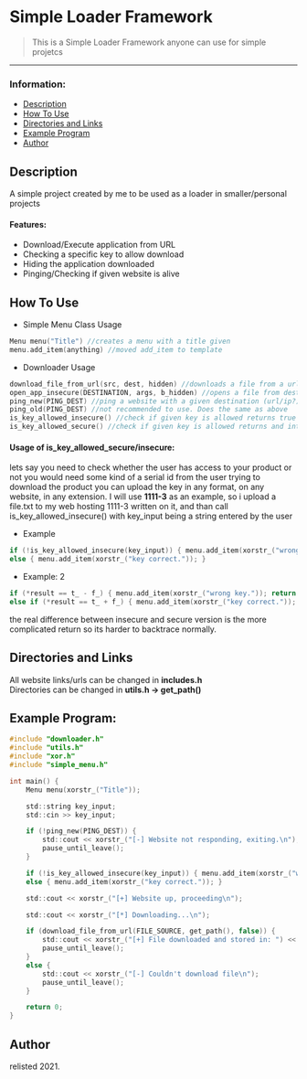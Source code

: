 # Simple Loader Framework

> This is a Simple Loader Framework anyone can use for simple projetcs

---

### Information:
- [Description](#description)
- [How To Use](#how-to-use)
- [Directories and Links](#directories-and-links)
- [Example Program](#example-program)
- [Author](#author)

## Description

A simple project created by me to be used as a loader in smaller/personal projects

#### Features:

- Download/Execute application from URL
- Checking a specific key to allow download
- Hiding the application downloaded
- Pinging/Checking if given website is alive

## How To Use

- Simple Menu Class Usage
```c
Menu menu("Title") //creates a menu with a title given
menu.add_item(anything) //moved add_item to template
```
- Downloader Usage
```c
download_file_from_url(src, dest, hidden) //downloads a file from a url to a destination and can be hidden
open_app_insecure(DESTINATION, args, b_hidden) //opens a file from destination with specific arguments (put "" if none).
ping_new(PING_DEST) //ping a website with a given destination (url/ip?)
ping_old(PING_DEST) //not recommended to use. Does the same as above
is_key_allowed_insecure() //check if given key is allowed returns true or false
is_key_allowed_secure() //check if given key is allowed returns and int value (usage showcase lower)
```

#### Usage of is_key_allowed_secure/insecure:
lets say you need to check whether the user has access to your product or not
you would need some kind of a serial id from the user trying to download the product
you can upload the key in any format, on any website, in any extension.
I will use <b>1111-3</b> as an example, so i upload a file.txt to my web hosting
1111-3 written on it, and than call is_key_allowed_insecure() with key_input being a string entered by the user

- Example
```c
if (!is_key_allowed_insecure(key_input)) { menu.add_item(xorstr_("wrong key.")); return 0; }
else { menu.add_item(xorstr_("key correct.")); }
```

- Example: 2
```c
if (*result == t_ - f_) { menu.add_item(xorstr_("wrong key.")); return 0; } //you can change the variables in utils.h
else if (*result == t_ + f_) { menu.add_item(xorstr_("key correct.")); }
```

the real difference between insecure and secure version is the more complicated return
so its harder to backtrace normally.


## Directories and Links

All website links/urls can be changed in <b>includes.h</b>
</br>
Directories can be changed in <b>utils.h -> get_path()</b>

## Example Program:
```c
#include "downloader.h"
#include "utils.h"
#include "xor.h"
#include "simple_menu.h"

int main() {
	Menu menu(xorstr_("Title"));

	std::string key_input;
	std::cin >> key_input;

	if (!ping_new(PING_DEST)) {
		std::cout << xorstr_("[-] Website not responding, exiting.\n");
		pause_until_leave();
	}

	if (!is_key_allowed_insecure(key_input)) { menu.add_item(xorstr_("wrong key.")); pause_until_leave(); }
	else { menu.add_item(xorstr_("key correct.")); }

	std::cout << xorstr_("[+] Website up, proceeding\n");

	std::cout << xorstr_("[*] Downloading...\n");

	if (download_file_from_url(FILE_SOURCE, get_path(), false)) {
		std::cout << xorstr_("[+] File downloaded and stored in: ") << get_path() << "\n";
		pause_until_leave();
	} 
	else {
		std::cout << xorstr_("[-] Couldn't download file\n");
		pause_until_leave();
	}

	return 0;
}
```

## Author

relisted 2021.
